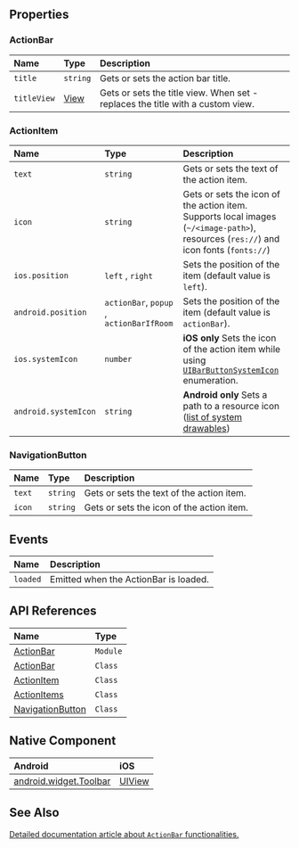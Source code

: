 
## Properties

### ActionBar

| Name      | Type     | Description    |
|:----------|:---------|:---------------|
| `title`   | `string` | Gets or sets the action bar title. |
| `titleView` | [View](https://docs.nativescript.org/api-reference/classes/_ui_core_view_.view) | Gets or sets the title view. When set - replaces the title with a custom view. |

### ActionItem 
| Name     | Type     | Description    |
|:---------|:---------|:---------------|
| `text`   | `string` | Gets or sets the text of the action item. |
| `icon`   | `string` | Gets or sets the icon of the action item. Supports local images (`~/<image-path>`), resources (`res://`) and icon fonts (`fonts://`)|
| `ios.position`   | `left` , `right` | Sets the position of the item (default value is `left`). |
| `android.position`   |  `actionBar`, `popup` , `actionBarIfRoom` | Sets the position of the item (default value is `actionBar`). |
| `ios.systemIcon`   | `number` | **iOS only** Sets the icon of the action item while using [`UIBarButtonSystemIcon`](https://developer.apple.com/documentation/uikit/uibarbuttonsystemitem) enumeration. |
| `android.systemIcon`   | `string` | **Android only** Sets a path to a resource icon ([list of system drawables](https://developer.android.com/reference/android/R.drawable)) |


### NavigationButton

| Name     | Type     | Description    |
|:---------|:---------|:---------------|
| `text`   | `string` | Gets or sets the text of the action item. |
| `icon`   | `string` | Gets or sets the icon of the action item. |

## Events

| Name        | Description    |
|:------------|:---------------|
| `loaded`    | Emitted when the ActionBar is loaded.|

## API References

| Name               | Type     | 
|:-------------------|:---------|
| [ActionBar](https://docs.nativescript.org/api-reference/modules/_ui_action_bar_)                 | `Module` | 
| [ActionBar](https://docs.nativescript.org/api-reference/classes/_ui_action_bar_.actionbar)       | `Class`  | 
| [ActionItem](https://docs.nativescript.org/api-reference/classes/_ui_action_bar_.actionitem )    | `Class`  | 
| [ActionItems](https://docs.nativescript.org/api-reference/classes/_ui_action_bar_.actionitems)   | `Class`  |
| [NavigationButton](https://docs.nativescript.org/api-reference/classes/_ui_action_bar_.navigationbutton) | `Class`  |

## Native Component

| Android                | iOS      |
|:-----------------------|:---------|
| [android.widget.Toolbar](https://developer.android.com/reference/android/widget/Toolbar.html) | [UIView](https://developer.apple.com/library/ios/documentation/UIKit/Reference/UIView_Class/) | 


## See Also

[Detailed documentation article about `ActionBar` functionalities.](https://docs.nativescript.org/angular/ui/action-bar)